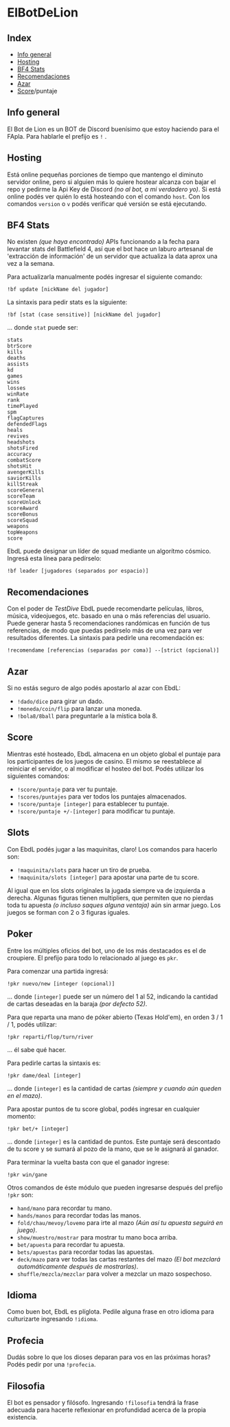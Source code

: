 # ElBotDeLion

## Index
* [Info general](#info-general)
* [Hosting](#hosting)
* [BF4 Stats](#bf4-stats)
* [Recomendaciones](#recomendaciones)
* [Azar](#azar)
* [Score](#score)/puntaje


## Info general
El Bot de Lion es un BOT de Discord buenísimo que estoy haciendo para el FApla.
Para hablarle el prefijo es `!` .


## Hosting
Está online pequeñas porciones de tiempo que mantengo el diminuto servidor online, pero si alguien más lo quiere hostear alcanza con bajar el repo y pedirme la Api Key de Discord *(no al bot, a mi verdadero yo)*.
Si está online podés ver quién lo está hosteando con el comando `host`.
Con los comandos `version` o `v` podés verificar qué versión se está ejecutando.


## BF4 Stats
No existen *(que haya encontrado)* APIs funcionando a la fecha para levantar stats del Battlefield 4, así que el bot hace un laburo artesanal de 'extracción de información' de un servidor que actualiza la data aprox una vez a la semana.

Para actualizarla manualmente podés ingresar el siguiente comando:
```
!bf update [nickName del jugador]
```

La sintaxis para pedir stats es la siguiente:
```
!bf [stat (case sensitive)] [nickName del jugador]
```
... donde `stat` puede ser:
```
stats
btrScore
kills
deaths
assists
kd
games
wins
losses
winRate
rank
timePlayed
spm
flagCaptures
defendedFlags
heals
revives
headshots
shotsFired
accuracy
combatScore
shotsHit
avengerKills
saviorKills
killStreak
scoreGeneral
scoreTeam
scoreUnlock
scoreAward
scoreBonus
scoreSquad
weapons
topWeapons
score
```

EbdL puede designar un líder de squad mediante un algorítmo cósmico. Ingresá esta línea para pedírselo:
```
!bf leader [jugadores (separados por espacio)]
```


## Recomendaciones
Con el poder de *TestDive* EbdL puede recomendarte películas, libros, música, videojuegos, etc. basado en una o más referencias del usuario. Puede generar hasta 5 recomendaciones randómicas en función de tus referencias, de modo que puedas pedírselo más de una vez para ver resultados diferentes.
La sintaxis para pedirle una recomendación es:
```
!recomendame [referencias (separadas por coma)] --[strict (opcional)]
```


## Azar
Si no estás seguro de algo podés apostarlo al azar con EbdL:
* `!dado/dice` para girar un dado.
* `!moneda/coin/flip` para lanzar una moneda.
* `!bola8/8ball` para preguntarle a la mística bola 8.


## Score
Mientras esté hosteado, EbdL almacena en un objeto global el puntaje para los participantes de los juegos de casino. El mismo se reestablece al reiniciar el servidor, o al modificar el hosteo del bot. Podés utilizar los siguientes comandos:
* `!score/puntaje` para ver tu puntaje.
* `!scores/puntajes` para ver todos los puntajes almacenados.
* `!score/puntaje [integer]` para establecer tu puntaje.
* `!score/puntaje +/-[integer]` para modificar tu puntaje.


## Slots
Con EbdL podés jugar a las maquinitas, claro! Los comandos para hacerlo son:
* `!maquinita/slots` para hacer un tiro de prueba.
* `!maquinita/slots [integer]` para apostar una parte de tu score.

Al igual que en los slots originales la jugada siempre va de izquierda a derecha. Algunas figuras tienen multipliers, que permiten que no pierdas toda tu apuesta *(o incluso saques alguna ventaja)* aún sin armar juego. Los juegos se forman con 2 o 3 figuras iguales.


## Poker
Entre los múltiples oficios del bot, uno de los más destacados es el de croupiere. El prefijo para todo lo relacionado al juego es `pkr`.

Para comenzar una partida ingresá:
```
!pkr nuevo/new [integer (opcional)]
```
... donde `[integer]` puede ser un número del 1 al 52, indicando la cantidad de cartas deseadas en la baraja *(por defecto 52)*.

Para que reparta una mano de póker abierto (Texas Hold'em), en orden 3 / 1 / 1, podés utilizar:
```
!pkr reparti/flop/turn/river
```
... él sabe qué hacer.

Para pedirle cartas la sintaxis es:
```
!pkr dame/deal [integer]
```
... donde `[integer]` es la cantidad de cartas *(siempre y cuando aún queden en el mazo)*.


Para apostar puntos de tu score global, podés ingresar en cualquier momento:
```
!pkr bet/+ [integer]
```
... donde `[integer]` es la cantidad de puntos. Este puntaje será descontado de tu score y se sumará al pozo de la mano, que se le asignará al ganador.

Para terminar la vuelta basta con que el ganador ingrese:
```
!pkr win/gane
```

Otros comandos de éste módulo que pueden ingresarse después del prefijo `!pkr` son:
* `hand/mano` para recordar tu mano.
* `hands/manos` para recordar todas las manos.
* `fold/chau/mevoy/lovemo` para irte al mazo *(Aún así tu apuesta seguirá en juego)*.
* `show/muestro/mostrar` para mostrar tu mano boca arriba.
* `bet/apuesta` para recordar tu apuesta.
* `bets/apuestas` para recordar todas las apuestas.
* `deck/mazo` para ver todas las cartas restantes del mazo *(El bot mezclará automáticamente después de mostrarlas)*.
* `shuffle/mezcla/mezclar` para volver a mezclar un mazo sospechoso.


## Idioma
Como buen bot, EbdL es plíglota. Pedile alguna frase en otro idioma para culturizarte ingresando `!idioma`.


## Profecia
Dudás sobre lo que los dioses deparan para vos en las próximas horas? Podés pedir por una `!profecia`.


## Filosofia
El bot es pensador y filósofo. Ingresando `!filosofia` tendrá la frase adecuada para hacerte reflexionar en profundidad acerca de la propia existencia.
